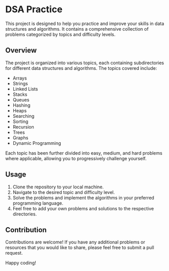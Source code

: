 # DSA Practice

This project is designed to help you practice and improve your skills in data structures and algorithms. It contains a comprehensive collection of problems categorized by topics and difficulty levels.

## Overview

The project is organized into various topics, each containing subdirectories for different data structures and algorithms. The topics covered include:

- Arrays
- Strings
- Linked Lists
- Stacks
- Queues
- Hashing
- Heaps
- Searching
- Sorting
- Recursion
- Trees
- Graphs
- Dynamic Programming

Each topic has been further divided into easy, medium, and hard problems where applicable, allowing you to progressively challenge yourself.

## Usage

1. Clone the repository to your local machine.
2. Navigate to the desired topic and difficulty level.
3. Solve the problems and implement the algorithms in your preferred programming language.
4. Feel free to add your own problems and solutions to the respective directories.

## Contribution

Contributions are welcome! If you have any additional problems or resources that you would like to share, please feel free to submit a pull request.

Happy coding!